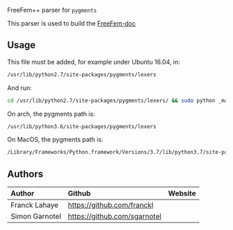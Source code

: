FreeFem++ parser for `pygments`

This parser is used to build the [FreeFem-doc](https://github.com/FreeFem/FreeFem-doc)

## Usage

This file must be added, for example under Ubuntu 16.04, in:
```bash
/usr/lib/python2.7/site-packages/pygments/lexers
```
And run:
```bash
cd /usr/lib/python2.7/site-packages/pygments/lexers/ && sudo python _mapping.py
```

On arch, the pygments path is:
```bash
/usr/lib/python3.6/site-packages/pygments/lexers
```

On MacOS, the pygments path is:
```bash
/Library/Frameworks/Python.framework/Versions/3.7/lib/python3.7/site-packages/pygments/lexers
```

## Authors

| Author | Github | Website |
|:----|:----|:----|
| Franck Lahaye | https://github.com/franckl |  |
| Simon Garnotel | https://github.com/sgarnotel  |  |
